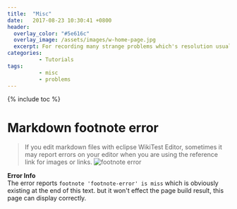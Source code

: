 ```yaml
---
title:  "Misc"
date:   2017-08-23 10:30:41 +0800
header:
  overlay_color: "#5e616c"
  overlay_image: /assets/images/w-home-page.jpg
  excerpt: For recording many strange problems which's resolution usually cannot be found on the Internet.
categories: 
          - Tutorials
tags:          
          - misc
          - problems
---
```


{% include toc %}

# Markdown footnote error

> If you edit markdown files with eclipse WikiTest Editor, sometimes it may report errors on your editor when you are using the reference link for images or links.
![footnote error][footnote-error] 

**Error Info**  
The error reports `footnote 'footnote-error' is miss` which is obviously existing at the end of this text.
but it won't effect the page build result, this page can display correctly.

[footnote-error]:{{site.url}}{{site.baseurl}}/assets/images/posts/misc/misc001.png

